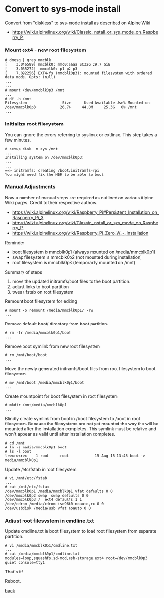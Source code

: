 # Convert to sys-mode install

Convert from "diskless" to sys-mode install as described on Alpine Wiki

* https://wiki.alpinelinux.org/wiki/Classic_install_or_sys_mode_on_Raspberry_Pi

### Mount ext4 - new root filesystem

```
# dmesg | grep mmcblk
[    3.046589] mmcblk0: mmc0:aaaa SC32G 29.7 GiB
[    3.065272]  mmcblk0: p1 p2 p3
[    7.092256] EXT4-fs (mmcblk0p3): mounted filesystem with ordered data mode. Opts: (null)
...
...
# mount /dev/mmcblk0p3 /mnt
...
# df -h /mnt
Filesystem                Size      Used Available Use% Mounted on
/dev/mmcblk0p3           26.7G     44.0M     25.3G   0% /mnt
...
```

### Initialize root filesystem

You can ignore the errors referring to syslinux or extlinux.  This step takes a few minutes.

```
# setup-disk -m sys /mnt
...
Installing system on /dev/mmcblk0p3:
...
...
==> initramfs: creating /boot/initramfs-rpi
You might need fix the MBR to be able to boot
```

### Manual Adjustments

Now a number of manual steps are required as outlined on various Alpine Wiki pages.  Credit to their respective authors.

* https://wiki.alpinelinux.org/wiki/Raspberry_Pi#Persistent_Installation_on_Raspberry_Pi_3
* https://wiki.alpinelinux.org/wiki/Classic_install_or_sys_mode_on_Raspberry_Pi
* https://wiki.alpinelinux.org/wiki/Raspberry_Pi_Zero_W_-_Installation
 
 Reminder
 * boot filesystem is mmcblk0p1 (always mounted on /media/mmcblk0p1)
 * swap filesystem is mmcblk0p2 (not mounted during installation)
 * root filesystem is mmcblk0p3 (temporarily mounted on /mnt)
 
Summary of steps
1. move the updated initramfs/boot files to the boot partition.
2. adjust links to boot partition
3. tweak fstab on root filesystem


Remount boot filesystem for editing
```
# mount -o remount /media/mmcblk0p1/ -rw
...
```

Remove default boot/ directory from boot partition.
```
# rm -fr /media/mmcblk0p1/boot
...
```

Remove boot symlink from new root filesystem
```
# rm /mnt/boot/boot
...
```

Move the newly generated initramfs/boot files from root filesystem to boot filesystem
```
# mv /mnt/boot /media/mmcblk0p1/boot
...
```

Create mountpoint for boot filesystem in root filesystem
```
# mkdir /mnt/media/mmcblk0p1
...
```

Blindly create symlink from boot in /boot filesystem to /boot in root filesystem.  Because the filesystems are not yet mounted the way the will be mounted after the installation completes.  This symlink must be relative and won't appear as valid until after installation completes.
```
# cd /mnt
# ln -s media/mmcblk0p1 boot
# ls -l boot
lrwxrwxrwx    1 root     root            15 Aug 15 13:45 boot -> media/mmcblk0p1
```

Update /etc/fstab in root filesystem
```
# vi /mnt/etc/fstab
...
# cat /mnt/etc/fstab
/dev/mmcblk0p1 /media/mmcblk0p1 vfat defaults 0 0
/dev/mmcblk0p2 swap  swap defaults 0 0
/dev/mmcblk0p3 /  ext4 defaults 1 1
/dev/cdrom /media/cdrom iso9660 noauto,ro 0 0
/dev/usbdisk /media/usb vfat noauto 0 0
```

### Adjust root filesystem in cmdline.txt

Update cmdline.txt in boot filesystem to load root filesystem from separate partition.

```
# vi /media/mmcblk0p1/cmdline.txt
...
# cat /media/mmcblk0p1/cmdline.txt
modules=loop,squashfs,sd-mod,usb-storage,ext4 root=/dev/mmcblk0p3 quiet console=tty1
```

That's it!

Reboot.



[back](https://github.com/lehmanjo/doc-alpine-linux-raspberry-pi-zero-w)
